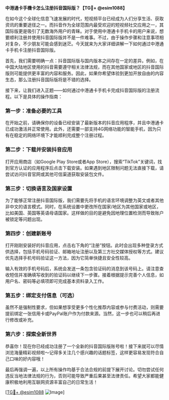**中港通卡手機卡怎么注册抖音国际版？【TG💪+ @esim1088】**

在如今这个全球化信息飞速发展的时代，短视频平台已经成为人们分享生活、获取资讯的重要途径之一。而抖音作为全球范围内最受欢迎的短视频社交应用之一，其国际版更是吸引了无数海外用户的青睐。对于使用中港通卡手机卡的用户来说，想要顺利注册并使用抖音国际版并不是一件难事。不过，由于操作步骤和注意事项相对复杂，不少朋友可能会感到迷茫。今天就来为大家详细讲解一下如何通过中港通卡手机卡注册抖音国际版。

首先，我们需要明确一点：抖音国际版与国内版本之间存在一定的差异。例如，在中国大陆地区使用的抖音需要遵守相关法律法规，而在其他国家或地区的抖音国际版则可能提供更丰富的内容和服务。因此，如果你希望体验到更加开放自由的内容生态，那么注册抖音国际版将是不错的选择。

接下来，让我们进入正题——如何通过中港通卡手机卡完成抖音国际版的注册流程。以下是具体的操作指南：

### 第一步：准备必要的工具

在开始之前，请确保你的设备已经安装了最新版本的抖音应用程序，并且中港通卡已成功激活并正常使用。此外，还需要一部支持4G网络功能的智能手机，因为只有在稳定的网络环境下才能顺利完成整个注册过程。

### 第二步：下载并安装抖音应用

打开应用商店（如Google Play Store或者App Store），搜索“TikTok”关键词，找到官方认证的应用程序后点击下载安装。如果遇到地区限制问题无法直接下载，请尝试访问抖音官网或其他可信渠道获取安装包文件。

### 第三步：切换语言及国家设置

为了能够正常注册抖音国际版，我们需要先将手机的语言环境调整为英文或者其他非中文的语言模式。同时，在系统设置中更改所在国家/地区为其他国家或地区，比如美国、英国等英语母语国家。这样做的目的是避免因地理位置检测而导致账户被锁定等问题出现。

### 第四步：创建新账号

打开刚刚安装好的抖音应用，点击右下角的“注册”按钮。此时会出现多种登录方式供选择，包括手机号码验证、邮箱地址注册以及第三方社交媒体授权等方式。建议优先选择手机号码验证这一方法，因为它简单快捷且安全性较高。

输入有效的手机号码后，系统会发送一条包含验证码的消息到该号码上。请注意查收短信并准确填写收到的验证码以继续下一步骤。接着根据提示完善个人信息，如用户名、密码等必填项即可完成基本资料录入工作。

### 第五步：绑定支付信息（可选）

虽然不是强制性要求，但如果想享受更多个性化推荐内容或参与付费活动，则需要提前绑定一张信用卡或PayPal账户作为付款来源。当然，这一步也可以稍后再进行修改或补充。

### 第六步：探索全新世界

恭喜你！现在你已经成功注册了一个全新的抖音国际版账号啦！接下来就可以尽情浏览海量精彩视频啦～记得多关注几个感兴趣的话题标签，这样更容易发现符合自己口味的好内容哦！

最后再强调一遍，以上所有操作均基于合法合规的前提下展开讨论。切勿尝试任何违反当地法律法规的行为，否则可能导致严重后果甚至法律责任。希望大家都能健康积极地利用互联网资源丰富自己的日常生活！

[[TG💪+ @esim1088](https://t.me/s/esim1088) ![Image](https://i.postimg.cc/4NQfJmqS/Snipaste-2025-05-13-00-14-12.png)]